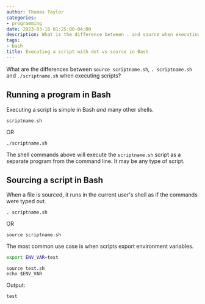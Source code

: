```yaml
---
author: Thomas Taylor
categories:
- programming
date: 2023-03-16 01:25:00-04:00
description: What is the difference between . and source when executing a script in bash?
tags:
- bash
title: Executing a script with dot vs source in Bash
---
```


What are the differences between `source scriptname.sh`, `. scriptname.sh` and `./scriptname.sh` when executing scripts?

## Running a program in Bash

Executing a script is simple in Bash _and_ many other shells.

```shell
scriptname.sh
```

OR

```shell
./scriptname.sh
```

The shell commands above will execute the `scriptname.sh` script as a separate program from the command line. It may be any type of script.

## Sourcing a script in Bash

When a file is sourced, it runs in the current user's shell as if the commands were typed out. 

```shell
. scriptname.sh
```

OR

```shell
source scriptname.sh
```

The most common use case is when scripts export environment variables.

```bash
export ENV_VAR=test
```

```shell
source test.sh
echo $ENV_VAR
```

Output:

```shell
test
```
